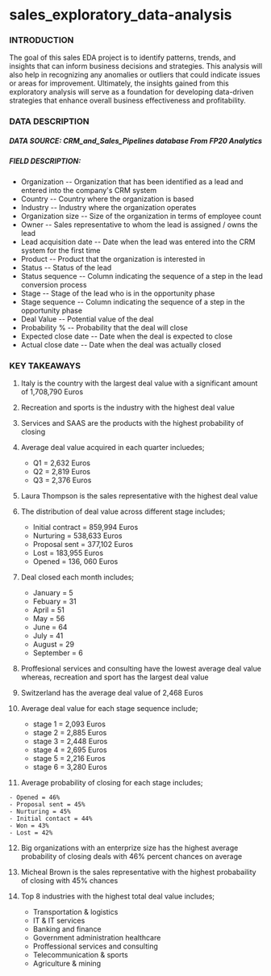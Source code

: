 # sales_exploratory_data-analysis

### INTRODUCTION 
The goal of this sales EDA project  is to identify patterns, trends, and insights that can inform business decisions and strategies. This analysis will also help in recognizing any anomalies or outliers that could indicate issues or areas for improvement. Ultimately, the insights gained from this exploratory analysis will serve as a foundation for developing data-driven strategies that enhance overall business effectiveness and profitability.
### DATA DESCRIPTION 
##### DATA SOURCE: CRM_and_Sales_Pipelines database From FP20 Analytics
##### FIELD DESCRIPTION:
- Organization -- Organization that has been identified as a lead and entered into the company's CRM system
- Country -- Country where the organization is based
- Industry -- Industry where the organization operates
- Organization size -- Size of the organization in terms of employee count
- Owner -- Sales representative to whom the lead is assigned / owns the lead
- Lead acquisition date -- Date when the lead was entered into the CRM system for the first time
- Product -- Product that the organization is interested in
- Status -- Status of the lead
- Status sequence -- Column indicating the sequence of a step in the lead conversion process
- Stage -- Stage of the lead who is in the opportunity phase
- Stage sequence -- Column indicating the sequence of a step in the opportunity phase
- Deal Value -- Potential value of the deal
- Probability %  -- Probability that the deal will close
- Expected close date -- Date when the deal is expected to close
- Actual close date -- Date when the deal was actually closed



### KEY TAKEAWAYS
1. Italy is the country with the largest deal value with a significant amount of 1,708,790 Euros
2. Recreation and sports is the industry with the highest deal value
3. Services and SAAS are the products with the highest probability of closing
4. Average deal value acquired in each quarter incluedes;

   - Q1 = 2,632 Euros
   - Q2 = 2,819 Euros
   - Q3 = 2,376 Euros
   
5. Laura Thompson is the sales representative with the highest deal value
6. The distribution of deal value across different stage includes;

   - Initial contract = 859,994 Euros
   - Nurturing = 538,633 Euros
   - Proposal sent = 377,102 Euros
   - Lost = 183,955 Euros
   - Opened = 136, 060 Euros
7. Deal closed each month includes;

   - January = 5
   - Febuary = 31
   - April = 51
   - May = 56
   - June = 64
   - July = 41
   - August = 29
   - September = 6
8. Proffesional services and consulting have the lowest average deal value whereas, recreation and sport has the largest deal value
9. Switzerland has the average deal value of 2,468 Euros
10. Average deal value for each stage sequence include;

    - stage 1 = 2,093 Euros
    - stage 2 = 2,885 Euros
    - stage 3 = 2,448 Euros
    - stage 4 = 2,695 Euros
    - stage 5 = 2,216 Euros
    - stage 6 = 3,280 Euros
 11. Average probability of closing for each stage includes;

    - Opened = 46%
    - Proposal sent = 45%
    - Nurturing = 45%
    - Initial contact = 44%
    - Won = 43%
    - Lost = 42%
12. Big organizations with an enterprize size has the highest average probability of closing deals with 46% percent chances on average 
13. Micheal Brown is the sales representative with the highest probabaility of closing with 45% chances
14. Top 8 industries with the highest total deal value includes;

    - Transportation & logistics
    - IT & IT services
    - Banking and finance
    - Government administration healthcare
    - Proffessional services and consulting
    - Telecommunication & sports
    - Agriculture & mining
    
   
